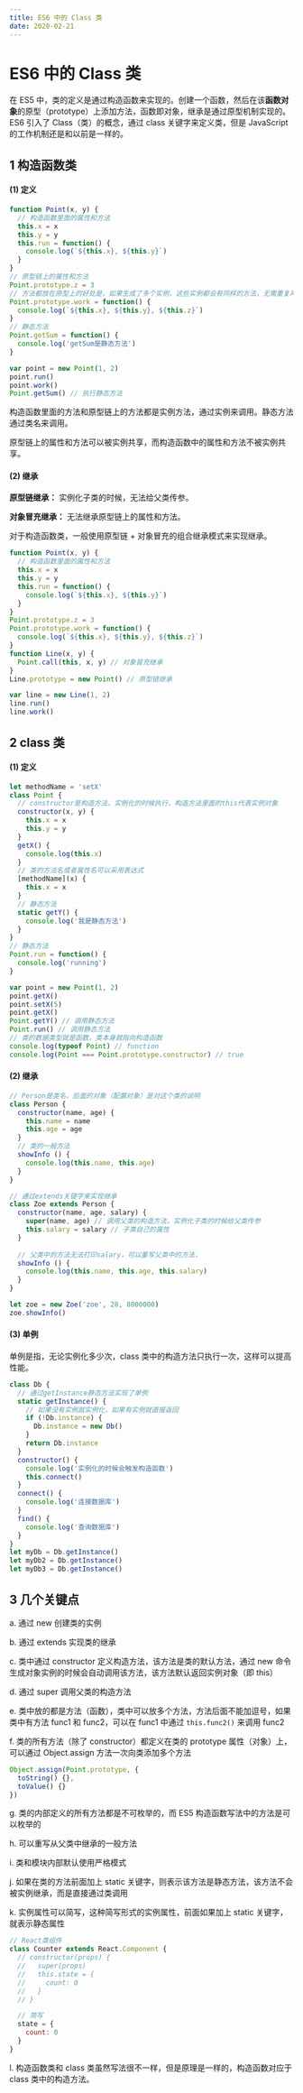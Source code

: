 ```yaml
---
title: ES6 中的 Class 类
date: 2020-02-21
---
```


# ES6 中的 Class 类

在 ES5 中，类的定义是通过构造函数来实现的。创建一个函数，然后在该**函数对象**的原型（prototype）上添加方法，函数即对象，继承是通过原型机制实现的。ES6 引入了 Class（类）的概念，通过 class 关键字来定义类，但是 JavaScript 的工作机制还是和以前是一样的。

## 1 构造函数类

#### (1) 定义

```javascript
function Point(x, y) {
  // 构造函数里面的属性和方法
  this.x = x
  this.y = y
  this.run = function() {
    console.log(`${this.x}, ${this.y}`)
  }
}
// 原型链上的属性和方法
Point.prototype.z = 3
// 方法都放在原型上的好处是，如果生成了多个实例，这些实例都会有同样的方法，无需重复声明方法
Point.prototype.work = function() {
  console.log(`${this.x}, ${this.y}, ${this.z}`)
}
// 静态方法
Point.getSum = function() {
  console.log('getSum是静态方法')
}

var point = new Point(1, 2)
point.run()
point.work()
Point.getSum() // 执行静态方法
```

构造函数里面的方法和原型链上的方法都是实例方法，通过实例来调用。静态方法通过类名来调用。

原型链上的属性和方法可以被实例共享，而构造函数中的属性和方法不被实例共享。

#### (2) 继承

**原型链继承：** 实例化子类的时候，无法给父类传参。

**对象冒充继承：** 无法继承原型链上的属性和方法。

对于构造函数类，一般使用原型链 + 对象冒充的组合继承模式来实现继承。

```javascript
function Point(x, y) {
  // 构造函数里面的属性和方法
  this.x = x
  this.y = y
  this.run = function() {
    console.log(`${this.x}, ${this.y}`)
  }
}
Point.prototype.z = 3
Point.prototype.work = function() {
  console.log(`${this.x}, ${this.y}, ${this.z}`)
}
function Line(x, y) {
  Point.call(this, x, y) // 对象冒充继承
}
Line.prototype = new Point() // 原型链继承

var line = new Line(1, 2)
line.run()
line.work()
```

## 2 class 类

#### (1) 定义

```javascript
let methodName = 'setX'
class Point {
  // constructor是构造方法，实例化的时候执行，构造方法里面的this代表实例对象
  constructor(x, y) {
    this.x = x
    this.y = y
  }
  getX() {
    console.log(this.x)
  }
  // 类的方法名或者属性名可以采用表达式
  [methodName](x) {
    this.x = x
  }
  // 静态方法
  static getY() {
    console.log('我是静态方法')
  }
}
// 静态方法
Point.run = function() {
  console.log('running')
}

var point = new Point(1, 2)
point.getX()
point.setX(5)
point.getX()
Point.getY() // 调用静态方法
Point.run() // 调用静态方法
// 类的数据类型就是函数，类本身就指向构造函数
console.log(typeof Point) // function
console.log(Point === Point.prototype.constructor) // true
```

#### (2) 继承

```javascript
// Person是类名，后面的对象（配置对象）是对这个类的说明
class Person {
  constructor(name, age) {
    this.name = name
    this.age = age
  }
  // 类的一般方法
  showInfo () {
    console.log(this.name, this.age)
  }
}

// 通过extends关键字来实现继承
class Zoe extends Person {
  constructor(name, age, salary) {
    super(name, age) // 调用父类的构造方法，实例化子类的时候给父类传参
    this.salary = salary // 子类自己的属性
  }
  
  // 父类中的方法无法打印salary，可以重写父类中的方法，
  showInfo () {
    console.log(this.name, this.age, this.salary)
  }
}

let zoe = new Zoe('zoe', 28, 8000000)
zoe.showInfo()
```

#### (3) 单例

单例是指，无论实例化多少次，class 类中的构造方法只执行一次，这样可以提高性能。

```javascript
class Db {
  // 通过getInstance静态方法实现了单例
  static getInstance() {
    // 如果没有实例就实例化，如果有实例就直接返回
    if (!Db.instance) {
      Db.instance = new Db()
    }
    return Db.instance
  }
  constructor() {
    console.log('实例化的时候会触发构造函数')
    this.connect()
  }
  connect() {
    console.log('连接数据库')
  }
  find() {
    console.log('查询数据库')
  }
}
let myDb = Db.getInstance()
let myDb2 = Db.getInstance()
let myDb3 = Db.getInstance()
```

## 3 几个关键点

a. 通过 new 创建类的实例

b. 通过 extends 实现类的继承

c. 类中通过 constructor 定义构造方法，该方法是类的默认方法，通过 new 命令生成对象实例的时候会自动调用该方法，该方法默认返回实例对象（即 this）

d. 通过 super 调用父类的构造方法

e. 类中放的都是方法（函数），类中可以放多个方法，方法后面不能加逗号，如果类中有方法 func1 和 func2，可以在 func1 中通过 `this.func2()` 来调用 func2

f. 类的所有方法（除了 constructor）都定义在类的 prototype 属性（对象）上，可以通过 Object.assign 方法一次向类添加多个方法

```javascript
Object.assign(Point.prototype, {
  toString() {},
  toValue() {}
})
```

g. 类的内部定义的所有方法都是不可枚举的，而 ES5 构造函数写法中的方法是可以枚举的

h. 可以重写从父类中继承的一般方法

i. 类和模块内部默认使用严格模式

j. 如果在类的方法前面加上 static 关键字，则表示该方法是静态方法，该方法不会被实例继承，而是直接通过类调用

k. 实例属性可以简写，这种简写形式的实例属性，前面如果加上 static 关键字，就表示静态属性

```javascript
// React类组件
class Counter extends React.Component {
  // constructor(props) {
  //   super(props)
  //   this.state = {
  //     count: 0
  //   }
  // }

  // 简写
  state = {
    count: 0
  }
}
```

l. 构造函数类和 class 类虽然写法很不一样，但是原理是一样的，构造函数对应于 class 类中的构造方法。
